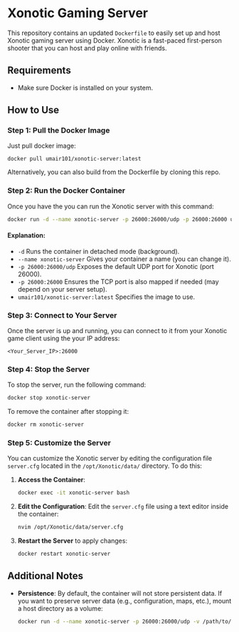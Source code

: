 
# Xonotic Gaming Server 

This repository contains an updated `Dockerfile` to easily set up and host Xonotic gaming server using Docker. Xonotic is a fast-paced first-person shooter that you can host and play online with friends.

## Requirements

- Make sure Docker is installed on your system.
  
## How to Use

### Step 1: Pull the Docker Image

Just pull docker image:

```
docker pull umair101/xonotic-server:latest
```
Alternatively, you can also build from the Dockerfile by cloning this repo.

### Step 2: Run the Docker Container

Once you have the you can run the Xonotic server with this command:

```bash
docker run -d --name xonotic-server -p 26000:26000/udp -p 26000:26000 umair101/xonotic-server:latest
```
#### Explanation:
- `-d` Runs the container in detached mode (background).
- `--name xonotic-server` Gives your container a name (you can change it).
- `-p 26000:26000/udp` Exposes the default UDP port for Xonotic (port 26000).
- `-p 26000:26000` Ensures the TCP port is also mapped if needed (may depend on your server setup).
- `umair101/xonotic-server:latest` Specifies the image to use.

### Step 3: Connect to Your Server

Once the server is up and running, you can connect to it from your Xonotic game client using the your IP address:

```
<Your_Server_IP>:26000
```

### Step 4: Stop the Server

To stop the server, run the following command:

```bash
docker stop xonotic-server
```

To remove the container after stopping it:

```bash
docker rm xonotic-server
```

### Step 5: Customize the Server

You can customize the Xonotic server by editing the configuration file `server.cfg` located in the `/opt/Xonotic/data/` directory. To do this:

1. **Access the Container**:
   ```bash
   docker exec -it xonotic-server bash
   ```

2. **Edit the Configuration**:
   Edit the `server.cfg` file using a text editor inside the container:
   ```bash
   nvim /opt/Xonotic/data/server.cfg
   ```

3. **Restart the Server** to apply changes:
   ```bash
   docker restart xonotic-server
   ```

## Additional Notes

- **Persistence**:
 By default, the container will not store persistent data. If you want to preserve server data (e.g., configuration, maps, etc.), mount a host directory as a volume:
  ```bash
  docker run -d --name xonotic-server -p 26000:26000/udp -v /path/to/your/server/data:/opt/Xonotic/data xonotic-server
  ```

